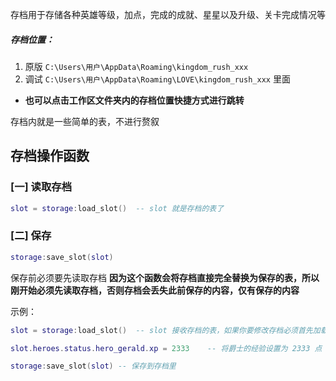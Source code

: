 存档用于存储各种英雄等级，加点，完成的成就、星星以及升级、关卡完成情况等

##### 存档位置：
1. 原版 `C:\Users\用户\AppData\Roaming\kingdom_rush_xxx` 
2. 调试 `C:\Users\用户\AppData\Roaming\LOVE\kingdom_rush_xxx` 里面
- **也可以点击工作区文件夹内的存档位置快捷方式进行跳转**

存档内就是一些简单的表，不进行赘叙

## 存档操作函数
### [一] 读取存档
```lua
slot = storage:load_slot()	-- slot 就是存档的表了
```

### [二] 保存
```lua
storage:save_slot(slot)
```

保存前必须要先读取存档
**因为这个函数会将存档直接完全替换为保存的表，所以刚开始必须先读取存档，否则存档会丢失此前保存的内容，仅有保存的内容**

示例：
```lua
slot = storage:load_slot()	-- slot 接收存档的表，如果你要修改存档必须首先加载存档

slot.heroes.status.hero_gerald.xp = 2333	-- 将爵士的经验设置为 2333 点

storage:save_slot(slot) -- 保存到存档里
```